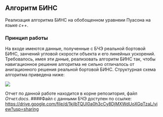 ## Алгоритм БИНС
Реализация алгоритма БИНС на обобощенном уравнеии Пуасона на языке *c++*.
### Принцип работы
На входе имеются данные, полученные с БЧЭ реальной бортовой БИНС, занчений угловой скорости объекта и его линейных ускорений. 
Требовалось, имея эти днные, реализовать алгоритм БИНС так, чтобы навигационное решение алгоритма не сильно отличалось от анигационного решения реальной бортовой БИНС.
Структурная схема алгоритма приведена ниже:

![](https://i.imgur.com/0jo9ZPM.png)

Отчет по данной работе находится в корне репозитория, файл *Отчет.docs*.
####Файл с данными БЧЭ доступен по ссылке: https://drive.google.com/file/d/1kjIbTQUI0a0h3cCy8DjMXWdUoXGpTzaL/view?usp=sharing

